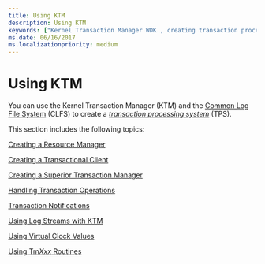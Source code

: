```yaml
---
title: Using KTM
description: Using KTM
keywords: ["Kernel Transaction Manager WDK , creating transaction processing systems", "KTM WDK , creating transaction processing systems", "transaction processing systems WDK KTM , creating transaction processing systems", "TPS WDK KTM , creating TPSs"]
ms.date: 06/16/2017
ms.localizationpriority: medium
---
```


# Using KTM


You can use the Kernel Transaction Manager (KTM) and the [Common Log File System](introduction-to-the-common-log-file-system.md) (CLFS) to create a [*transaction processing system*](transaction-processing-terms.md#ktm-term-transaction-processing-system) (TPS).

This section includes the following topics:

[Creating a Resource Manager](creating-a-resource-manager.md)

[Creating a Transactional Client](creating-a-transactional-client.md)

[Creating a Superior Transaction Manager](creating-a-superior-transaction-manager.md)

[Handling Transaction Operations](handling-transaction-operations.md)

[Transaction Notifications](transaction-notifications.md)

[Using Log Streams with KTM](using-log-streams-with-ktm.md)

[Using Virtual Clock Values](using-virtual-clock-values.md)

[Using Tm*Xxx* Routines](using-tmxxx-routines.md)

 

 




